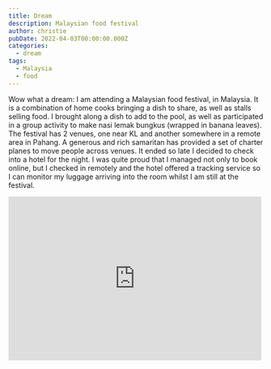 ```yaml
---
title: Dream
description: Malaysian food festival
author: christie
pubDate: 2022-04-03T00:00:00.000Z
categories:
  - dream
tags:
  - Malaysia
  - food
---
```


Wow what a dream: I am attending a Malaysian food festival, in Malaysia. It is a combination of home cooks bringing a dish to share, as well as stalls selling food. I brought along a dish to add to the pool, as well as participated in a group activity to make nasi lemak bungkus (wrapped in banana leaves). The festival has 2 venues, one near KL and another somewhere in a remote area in Pahang. A generous and rich samaritan has provided a set of charter planes to move people across venues. It ended so late I decided to check into a hotel for the night. I was quite proud that I managed not only to book online, but I checked in remotely and the hotel offered a tracking service so I can monitor my luggage arriving into the room whilst I am still at the festival.

<iframe src="https://www.facebook.com/plugins/post.php?href=https%3A%2F%2Fwww.facebook.com%2Fchris1.tham%2Fposts%2Fpfbid0na16eWj4oBKnGkgrShjhBduL73iTLAExqDcRy2KR95nyCN2GAENeoqbe2Hv8UQDzl&show_text=true&width=500" width="500" height="324" style="border:none;overflow:hidden" scrolling="no" frameborder="0" allowfullscreen="true" allow="autoplay; clipboard-write; encrypted-media; picture-in-picture; web-share"></iframe>
